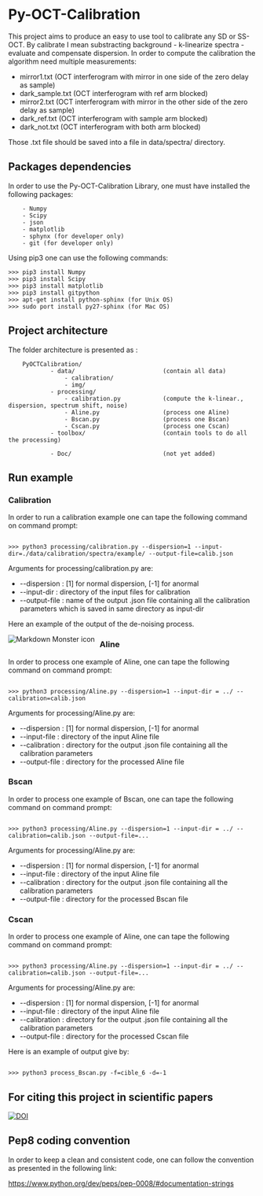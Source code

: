 # Py-OCT-Calibration

This project aims to produce an easy to use tool to calibrate any SD or SS-OCT. By calibrate I mean substracting background - k-linearize spectra - evaluate and compensate dispersion. In order to compute the calibration the algorithm need multiple measurements:
* mirror1.txt         (OCT interferogram with mirror in one side of the zero delay as sample)
* dark_sample.txt     (OCT interferogram with ref arm blocked)
* mirror2.txt         (OCT interferogram with mirror in the other side of the zero delay as sample)
* dark_ref.txt        (OCT interferogram with sample arm blocked)
* dark_not.txt        (OCT interferogram with both arm blocked)

Those .txt file should be saved into a file in data/spectra/<dir-name> directory.

## Packages dependencies

In order to use the Py-OCT-Calibration Library, one must have installed the following packages:

```
    - Numpy
    - Scipy
    - json
    - matplotlib
    - sphynx (for developer only)
    - git (for developer only)

```

Using pip3 one can use the following commands:

```console
>>> pip3 install Numpy
>>> pip3 install Scipy
>>> pip3 install matplotlib
>>> pip3 install gitpython
>>> apt-get install python-sphinx (for Unix OS)
>>> sudo port install py27-sphinx (for Mac OS)
```

## Project architecture

The folder architecture is presented as :

```
    PyOCTCalibration/
            - data/                         (contain all data)
                - calibration/
                - img/
            - processing/                
                - calibration.py            (compute the k-linear., dispersion, spectrum shift, noise)
                - Aline.py                  (process one Aline)
                - Bscan.py                  (process one Bscan)
                - Cscan.py                  (process one Cscan)
            - toolbox/                      (contain tools to do all the processing)

            - Doc/                          (not yet added)

```


## Run example

### Calibration

In order to run a calibration example one can tape the following command on command prompt:

```console

>>> python3 processing/calibration.py --dispersion=1 --input-dir=./data/calibration/spectra/example/ --output-file=calib.json

```

Arguments for processing/calibration.py are:

* --dispersion : [1] for normal dispersion, [-1] for anormal
* --input-dir : directory of the input files for calibration
* --output-file : name of the output .json file containing all the calibration parameters which is saved in same directory as input-dir

Here an example of the output of the de-noising process.

<img src="Figure_1.png"
     alt="Markdown Monster icon"
     style="float: left; margin-right: 10px;" />


### Aline

In order to process one example of Aline, one can tape the following command on command prompt:

```console

>>> python3 processing/Aline.py --dispersion=1 --input-dir = ../ --calibration=calib.json

```

Arguments for processing/Aline.py are:

* --dispersion : [1] for normal dispersion, [-1] for anormal
* --input-file : directory of the input Aline file
* --calibration : directory for the output .json file containing all the calibration parameters
* --output-file : directory for the processed Aline file

### Bscan

In order to process one example of Bscan, one can tape the following command on command prompt:

```console

>>> python3 processing/Aline.py --dispersion=1 --input-dir = ../ --calibration=calib.json --output-file=...

```

Arguments for processing/Aline.py are:

* --dispersion : [1] for normal dispersion, [-1] for anormal
* --input-file : directory of the input Aline file
* --calibration : directory for the output .json file containing all the calibration parameters
* --output-file : directory for the processed Bscan file



### Cscan

In order to process one example of Aline, one can tape the following command on command prompt:

```console

>>> python3 processing/Aline.py --dispersion=1 --input-dir = ../ --calibration=calib.json --output-file=...

```

Arguments for processing/Aline.py are:

* --dispersion : [1] for normal dispersion, [-1] for anormal
* --input-file : directory of the input Aline file
* --calibration : directory for the output .json file containing all the calibration parameters
* --output-file : directory for the processed Cscan file


Here is an example of output give by:

```console

>>> python3 process_Bscan.py -f=cible_6 -d=-1

```
## For citing this project in scientific papers

<a href="https://zenodo.org/badge/latestdoi/188613450"><img src="https://zenodo.org/badge/188613450.svg" alt="DOI"></a>

## Pep8 coding convention

In order to keep a clean and consistent code, one can follow the convention as presented in the following link:

https://www.python.org/dev/peps/pep-0008/#documentation-strings
